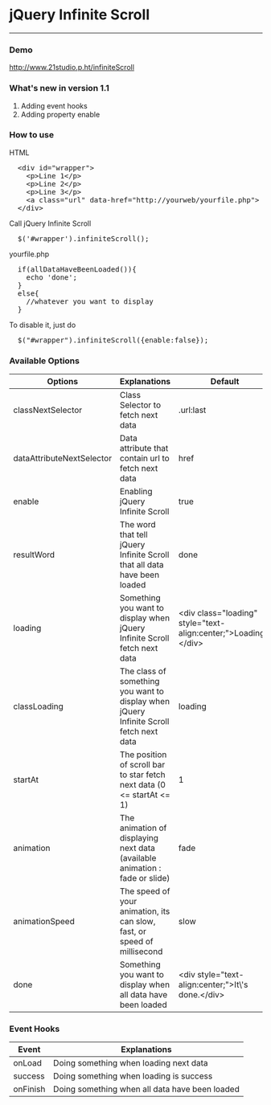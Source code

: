<h1>jQuery Infinite Scroll</h1>
<hr/>

<h3>Demo</h3>
<a href="http://www.21studio.p.ht" target="_blank">http://www.21studio.p.ht/infiniteScroll</a>

<h3>What's new in version 1.1</h3>
<ol>
  <li>Adding event hooks</li>
  <li>Adding property enable</li>
</ol>

<h3>How to use</h3>
HTML
<pre>
  &lt;div id="wrapper"&gt;
    &lt;p&gt;Line 1&lt;/p&gt;
    &lt;p&gt;Line 2&lt;/p&gt;
    &lt;p&gt;Line 3&lt;/p&gt;
    &lt;a class="url" data-href="http://yourweb/yourfile.php"&gt;
  &lt;/div&gt;
</pre>

Call jQuery Infinite Scroll
<pre>
  $('#wrapper').infiniteScroll();
</pre>

yourfile.php
<pre>
  if(allDataHaveBeenLoaded()){
    echo 'done';
  }
  else{
    //whatever you want to display
  }
</pre>

To disable it, just do
<pre>
  $("#wrapper").infiniteScroll({enable:false});
</pre>

<h3>Available Options</h3>
<table>
  <thead>
    <tr>
      <th>Options</th>
      <th>Explanations</th>
      <th>Default</th>
    </tr>
  </thead>
  <tbody>
    <tr>
      <td>classNextSelector</td>
      <td>Class Selector to fetch next data</td>
      <td>.url:last</td>
    </tr>  
    <tr>
      <td>dataAttributeNextSelector</td>
      <td>Data attribute that contain url to fetch next data</td>
      <td>href</td>
    </tr>  
     <tr>
      <td>enable</td>
      <td>Enabling jQuery Infinite Scroll</td>
      <td>true</td>
    </tr>  
    <tr>
      <td>resultWord</td>
      <td>The word that tell jQuery Infinite Scroll that all data have been loaded</td>
      <td>done</td>
    </tr>  
    <tr>
      <td>loading</td>
      <td>Something you want to display when jQuery Infinite Scroll fetch next data</td>
      <td>&lt;div class="loading" style="text-align:center;">Loading...&lt;/div&gt;</td>
    </tr>  
    <tr>
      <td>classLoading</td>
      <td>The class of something you want to display when jQuery Infinite Scroll fetch next data</td>
      <td>loading</td>
    </tr> 
    <tr>
      <td>startAt</td>
      <td>The position of scroll bar to star fetch next data (0 &lt;= startAt &lt;= 1)</td>
      <td>1</td>
    </tr>     
    <tr>
      <td>animation</td>
      <td>The animation of displaying next data (available animation : fade or slide)</td>
      <td>fade</td>
    </tr>
    <tr>
      <td>animationSpeed</td>
      <td>The speed of your animation, its can slow, fast, or speed of millisecond</td>
      <td>slow</td>
    </tr>    
    <tr>
      <td>done</td>
      <td>Something you want to display when all data have been loaded</td>
      <td>&lt;div style="text-align:center;">It\'s done.&lt;/div&gt;</td>
    </tr>  
 </tbody>
</table>

<h3>Event Hooks</h3>
<table>
  <thead>
    <tr>
      <th>Event</th>
      <th>Explanations</th>
    </tr>
  </thead>
  <tbody>
    <tr>
      <td>onLoad</td>
      <td>Doing something when loading next data</td>
    </tr>  
    <tr>
      <td>success</td>
      <td>Doing something when loading is success</td>
    </tr>  
     <tr>
      <td>onFinish</td>
      <td>Doing something when all data have been loaded</td>
    </tr>  
 </tbody>
</table>
